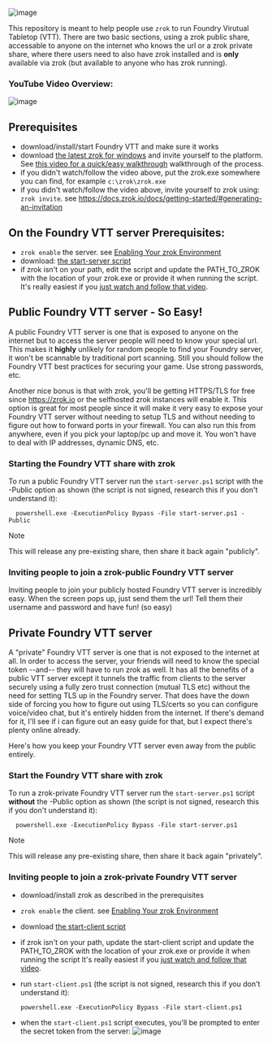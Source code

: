 ![image](https://github.com/dovholuknf/foundryvtt-zrok-bootstrapper/assets/46322585/d7e30ecf-06be-4a6e-b14b-82aa0154ba87)

This repository is meant to help people use `zrok` to run Foundry Virutual Tabletop (VTT). There are two basic sections, using
a zrok public share, accessable to anyone on the internet who knows the url or a zrok private share, where there users need
to also have zrok installed and is **only** available via zrok (but available to anyone who has zrok running).

### YouTube Video Overview:
![image](https://github.com/dovholuknf/foundryvtt-zrok-bootstrapper/assets/46322585/ca00fb97-0c9d-475c-8b06-98d9e1b463d3)

## Prerequisites
* download/install/start Foundry VTT and make sure it works
* download [the latest zrok for windows](https://github.com/openziti/zrok/releases/latest) and invite yourself to the platform. See [this video for a quick/easy walkthrough](https://youtu.be/Je5j4ThouCo) walkthrough of the process.
* if you didn't watch/follow the video above, put the zrok.exe somewhere you can find, for example `c:\zrok\zrok.exe`
* if you didn't watch/follow the video above, invite yourself to zrok using: `zrok invite`. see https://docs.zrok.io/docs/getting-started/#generating-an-invitation

## On the Foundry VTT server Prerequisites:
* `zrok enable` the server. see [Enabling Your zrok Environment](https://docs.zrok.io/docs/getting-started/#enabling-your-zrok-environment)
* download: [the start-server script](https://raw.githubusercontent.com/dovholuknf/foundryvtt-zrok-bootstrapper/main/start-server.ps1)
* if zrok isn't on your path, edit the script and update the PATH_TO_ZROK with the location of your zrok.exe or provide it when running the script.
	It's really easiest if you [just watch and follow that video](https://youtu.be/Je5j4ThouCo).


## Public Foundry VTT server - So Easy!

A public Foundry VTT server is one that is exposed to anyone on the internet but to access the server people will need to know your special url.
This makes it **highly** unlikely for random people to find your Foundry server, it won't be scannable by traditional port scanning. 
Still you should follow the Foundry VTT best practices for securing your game. Use strong passwords, etc. 

Another nice bonus is that with zrok, you'll be getting HTTPS/TLS for free since https://zrok.io or the selfhosted zrok instances 
will enable it. This option is great for most people since it will make it very easy to expose your Foundry VTT server without
needing to setup TLS and without needing to figure out how to forward ports in your firewall. You can also run this from anywhere, even if you
pick your laptop/pc up and move it. You won't have to deal with IP addresses, dynamic DNS, etc.

### Starting the Foundry VTT share with zrok
To run a public Foundry VTT server run the `start-server.ps1` script with the -Public option as shown (the script is not signed, research this if you don't understand it):

      powershell.exe -ExecutionPolicy Bypass -File start-server.ps1 -Public
	  
> [!NOTE]
This will release any pre-existing share, then share it back again "publicly".

### Inviting people to join a zrok-public Foundry VTT server
Inviting people to join your publicly hosted Foundry VTT server is incredibly easy. When the screen pops up, just send them the url!
Tell them their username and password and have fun! (so easy)


## Private Foundry VTT server

A "private" Foundry VTT server is one that is not exposed to the internet at all. In order to access the server, your friends will need to know
the special token --and-- they will have to run zrok as well. It has all the benefits of a public VTT server except it tunnels the traffic from
clients to the server securely using a fully zero trust connection (mutual TLS etc) without the need for setting TLS up in the Foundry server. 
That does have the down side of forcing you how to figure out using TLS/certs so you can configure voice/video chat, but it's entirely hidden from
the internet. If there's demand for it, I'll see if i can figure out an easy guide for that, but I expect there's plenty online already.

Here's how you keep your Foundry VTT server even away from the public entirely.

### Start the Foundry VTT share with zrok
To run a zrok-private Foundry VTT server run the `start-server.ps1` script **without** the -Public option as shown (the script is not signed, research this if you don't understand it):

      powershell.exe -ExecutionPolicy Bypass -File start-server.ps1

> [!NOTE]
This will release any pre-existing share, then share it back again "privately".

### Inviting people to join a zrok-private Foundry VTT server
* download/install zrok as described in the prerequisites
* `zrok enable` the client. see [Enabling Your zrok Environment](https://docs.zrok.io/docs/getting-started/#enabling-your-zrok-environment)
* download [the start-client script](https://raw.githubusercontent.com/dovholuknf/foundryvtt-zrok-bootstrapper/main/start-client.ps1)
* if zrok isn't on your path, update the start-client script and update the PATH_TO_ZROK with the location of your zrok.exe or provide it when running the script
	It's really easiest if you [just watch and follow that video](https://youtu.be/Je5j4ThouCo).
* run `start-client.ps1` (the script is not signed, research this if you don't understand it):

	  powershell.exe -ExecutionPolicy Bypass -File start-client.ps1
	  
* when the `start-client.ps1` script executes, you'll be prompted to enter the secret token from the server:
  ![image](https://github.com/dovholuknf/foundryvtt-zrok-bootstrapper/assets/46322585/7dfb8105-4f81-4345-a2c1-ad19b6f43ca2)




